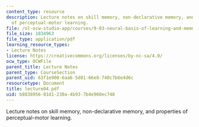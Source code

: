 ```yaml
---
content_type: resource
description: Lecture notes on skill memory, non-declarative memory, and properties
  of perceptual-motor learning.
file: /ol-ocw-studio-app/courses/9-03-neural-basis-of-learning-and-memory-fall-2007/b883895601d1230a4b937b4e960ec748_lecture04.pdf
file_size: 1034963
file_type: application/pdf
learning_resource_types:
- Lecture Notes
license: https://creativecommons.org/licenses/by-nc-sa/4.0/
ocw_type: OCWFile
parent_title: Lecture Notes
parent_type: CourseSection
parent_uid: 63f1e908-6aa6-5d81-66e8-740c7b6e4d6c
resourcetype: Document
title: lecture04.pdf
uid: b8838956-01d1-230a-4b93-7b4e960ec748
---
```

Lecture notes on skill memory, non-declarative memory, and properties of perceptual-motor learning.